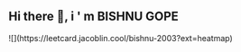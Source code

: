 ## Hi there 👋, i ' m BISHNU GOPE 

<!--
**bishnu-2003/bishnu-2003** is a ✨ _special_ ✨ repository because its `README.md` (this file) appears on your GitHub profile.

Here are some ideas to get you started:

- 🔭 I’m currently working on ... FullStackWebDEVELOPMENT
- 🌱 I’m currently learning ...FULLSTACKWEBDEVELOPMENT
- 👯 I’m looking to collaborate on ...
- 🤔 I’m looking for help with ...
- 💬 Ask me about ...
- 📫 How to reach me: ...bishnugope4844@gmail.com
- 😄 Pronouns: ...
- ⚡ Fun fact: ...
-->![](https://leetcard.jacoblin.cool/bishnu-2003?ext=heatmap)
